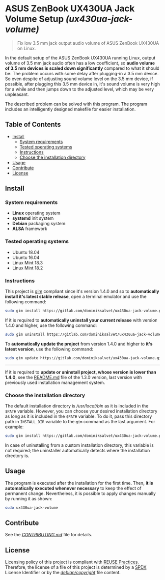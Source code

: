 # ASUS ZenBook UX430UA Jack Volume Setup *(ux430ua-jack-volume)*

> Fix low 3.5 mm jack output audio volume of ASUS ZenBook UX430UA on Linux.

In the default setup of the ASUS ZenBook UX430UA running Linux, output volume of 3.5 mm jack audio often has a low coefficient, so **audio volume of 3.5 mm devices is scaled down significantly** compared to what it should be. The problem occurs with some delay after plugging-in a 3.5 mm device. So even despite of adjusting sound volume level on the 3.5 mm device, if possible, after plugging this 3.5 mm device in, it's sound volume is very high for a while and then jumps down to the adjusted level, which may be very unpleasant.

The described problem can be solved with this program. The program includes an intelligently designed makefile for easier installation.

## Table of Contents

* [Install](#install)
  * [System requirements](#system-requirements)
  * [Tested operating systems](#tested-operating-systems)
  * [Instructions](#instructions)
  * [Choose the installation directory](#choose-the-installation-directory)
* [Usage](#usage)
* [Contribute](#contribute)
* [License](#license)

## Install

### System requirements

* **Linux** operating system
* **systemd** init system
* **Debian** packaging system
* **ALSA** framework

### Tested operating systems

* Ubuntu 18.04
* Ubuntu 16.04
* Linux Mint 18.3
* Linux Mint 18.2

### Instructions

This project is [gim](https://gitlab.com/dominiksalvet/gim) compliant since it's version 1.4.0 and so to **automatically install it's latest stable release**, open a terminal emulator and use the following command:

```sh
sudo gim install https://gitlab.com/dominiksalvet/ux430ua-jack-volume.git
```

If it is required to **automatically uninstall your current release** with version 1.4.0 and higher, use the following command:

```sh
sudo gim uninstall https://gitlab.com/dominiksalvet/ux430ua-jack-volume.git
```

To **automatically update the project** from version 1.4.0 and higher to **it's latest version**, use the following command:

```sh
sudo gim update https://gitlab.com/dominiksalvet/ux430ua-jack-volume.git
```

---

If it is required to **update or uninstall project, whose version is lower than 1.4.0**, see the [README.md](https://gitlab.com/dominiksalvet/ux430ua-jack-volume/blob/1.3.0/README.md) file of the 1.3.0 version, last version with previously used installation management system.

### Choose the installation directory

The default installation directory is */usr/local/bin* as it is included in the `$PATH` variable. However, you can choose your desired installation directory as long as it is included in the `$PATH` variable. To do it, pass this directory path in `INSTALL_DIR` variable to the `gim` command as the last argument. For example:

```sh
sudo gim install https://gitlab.com/dominiksalvet/ux430ua-jack-volume.git INSTALL_DIR=~/.local/bin
```

In case of uninstalling from a custom installation directory, this variable is not required; the uninstaller automatically detects where the installation directory is.

## Usage

The program is executed after the installation for the first time. Then, **it is automatically executed whenever necessary** to keep the effect of permanent change. Nevertheless, it is possible to apply changes manually by running it as shown:

```sh
sudo ux430ua-jack-volume
```

## Contribute

See the [*CONTRIBUTING.md*](CONTRIBUTING.md) file for details.

## License

Licensing policy of this project is compliant with [REUSE Practices](https://reuse.software/practices/2.0/). Therefore, the license of a file of this project is determined by a [SPDX](https://spdx.org/) License Identifier or by the [*debian/copyright*](debian/copyright) file content.
